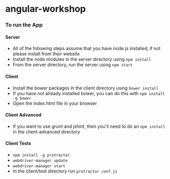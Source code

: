 angular-workshop
================

### To run the App ###

#### Server ####

- All of the following steps assume that you have node.js installed, if not please install from their website
- Install the node modules in the server directory using `npm install`
- From the server directory, run the server using `npm start`

#### Client ####

- Install the bower packages in the client directory using `bower install`
- If you have not already installed bower, you can do this with `npm install -g bower`
- Open the index.html file in your browser

#### Client Advanced ####

- If you want to use grunt and jshint, then you'll need to do an `npm install` in the client-advanced directory

#### Client Tests ####

- `npm install -g protractor`
- `webdriver-manager update`
- `webdriver-manager start`
- In the client/test directory run `protractor conf.js`
